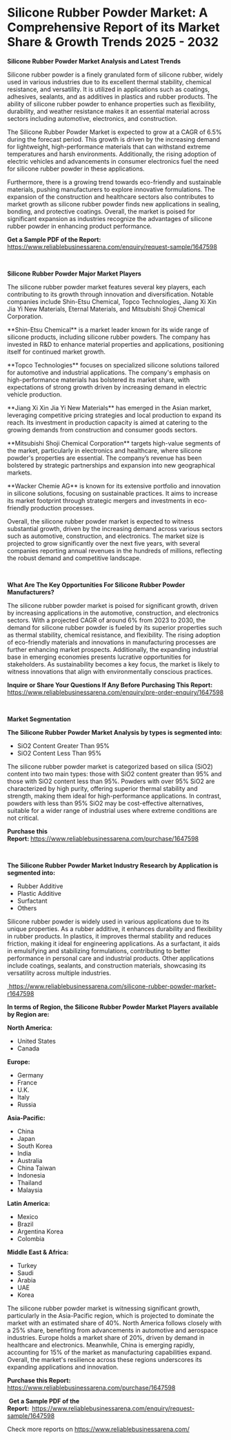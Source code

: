 <p><h1>Silicone Rubber Powder Market: A Comprehensive Report of its Market Share & Growth Trends 2025 - 2032</h1></p><p><strong>Silicone Rubber Powder Market Analysis and Latest Trends</strong></p>
<p><p>Silicone rubber powder is a finely granulated form of silicone rubber, widely used in various industries due to its excellent thermal stability, chemical resistance, and versatility. It is utilized in applications such as coatings, adhesives, sealants, and as additives in plastics and rubber products. The ability of silicone rubber powder to enhance properties such as flexibility, durability, and weather resistance makes it an essential material across sectors including automotive, electronics, and construction.</p><p>The Silicone Rubber Powder Market is expected to grow at a CAGR of 6.5% during the forecast period. This growth is driven by the increasing demand for lightweight, high-performance materials that can withstand extreme temperatures and harsh environments. Additionally, the rising adoption of electric vehicles and advancements in consumer electronics fuel the need for silicone rubber powder in these applications. </p><p>Furthermore, there is a growing trend towards eco-friendly and sustainable materials, pushing manufacturers to explore innovative formulations. The expansion of the construction and healthcare sectors also contributes to market growth as silicone rubber powder finds new applications in sealing, bonding, and protective coatings. Overall, the market is poised for significant expansion as industries recognize the advantages of silicone rubber powder in enhancing product performance.</p></p>
<p><strong>Get a Sample PDF of the Report:&nbsp;</strong> <a href="https://www.reliablebusinessarena.com/enquiry/request-sample/1647598?utm_campaign=2173&utm_medium=2&utm_source=Github&utm_content=ia&utm_term=28022025&utm_id=silicone-rubber-powder">https://www.reliablebusinessarena.com/enquiry/request-sample/1647598</a></p>
<p>&nbsp;</p>
<p><strong>Silicone Rubber Powder Major Market Players</strong></p>
<p><p>The silicone rubber powder market features several key players, each contributing to its growth through innovation and diversification. Notable companies include Shin-Etsu Chemical, Topco Technologies, Jiang Xi Xin Jia Yi New Materials, Eternal Materials, and Mitsubishi Shoji Chemical Corporation.</p><p>**Shin-Etsu Chemical** is a market leader known for its wide range of silicone products, including silicone rubber powders. The company has invested in R&D to enhance material properties and applications, positioning itself for continued market growth.</p><p>**Topco Technologies** focuses on specialized silicone solutions tailored for automotive and industrial applications. The company's emphasis on high-performance materials has bolstered its market share, with expectations of strong growth driven by increasing demand in electric vehicle production.</p><p>**Jiang Xi Xin Jia Yi New Materials** has emerged in the Asian market, leveraging competitive pricing strategies and local production to expand its reach. Its investment in production capacity is aimed at catering to the growing demands from construction and consumer goods sectors.</p><p>**Mitsubishi Shoji Chemical Corporation** targets high-value segments of the market, particularly in electronics and healthcare, where silicone powder's properties are essential. The company’s revenue has been bolstered by strategic partnerships and expansion into new geographical markets.</p><p>**Wacker Chemie AG** is known for its extensive portfolio and innovation in silicone solutions, focusing on sustainable practices. It aims to increase its market footprint through strategic mergers and investments in eco-friendly production processes.</p><p>Overall, the silicone rubber powder market is expected to witness substantial growth, driven by the increasing demand across various sectors such as automotive, construction, and electronics. The market size is projected to grow significantly over the next five years, with several companies reporting annual revenues in the hundreds of millions, reflecting the robust demand and competitive landscape.</p></p>
<p>&nbsp;</p>
<p><strong>What Are The Key Opportunities For Silicone Rubber Powder Manufacturers?</strong></p>
<p><p>The silicone rubber powder market is poised for significant growth, driven by increasing applications in the automotive, construction, and electronics sectors. With a projected CAGR of around 6% from 2023 to 2030, the demand for silicone rubber powder is fueled by its superior properties such as thermal stability, chemical resistance, and flexibility. The rising adoption of eco-friendly materials and innovations in manufacturing processes are further enhancing market prospects. Additionally, the expanding industrial base in emerging economies presents lucrative opportunities for stakeholders. As sustainability becomes a key focus, the market is likely to witness innovations that align with environmentally conscious practices.</p></p>
<p><strong>Inquire or Share Your Questions If Any Before Purchasing This Report:</strong> <a href="https://www.reliablebusinessarena.com/enquiry/pre-order-enquiry/1647598?utm_campaign=2173&utm_medium=2&utm_source=Github&utm_content=ia&utm_term=28022025&utm_id=silicone-rubber-powder">https://www.reliablebusinessarena.com/enquiry/pre-order-enquiry/1647598</a></p>
<p>&nbsp;</p>
<p><strong>Market Segmentation</strong></p>
<p><strong>The Silicone Rubber Powder Market Analysis by types is segmented into:</strong></p>
<p><ul><li>SiO2 Content Greater Than 95%</li><li>SiO2 Content Less Than 95%</li></ul></p>
<p><p>The silicone rubber powder market is categorized based on silica (SiO2) content into two main types: those with SiO2 content greater than 95% and those with SiO2 content less than 95%. Powders with over 95% SiO2 are characterized by high purity, offering superior thermal stability and strength, making them ideal for high-performance applications. In contrast, powders with less than 95% SiO2 may be cost-effective alternatives, suitable for a wider range of industrial uses where extreme conditions are not critical.</p></p>
<p><strong>Purchase this Report:&nbsp;</strong><a href="https://www.reliablebusinessarena.com/purchase/1647598?utm_campaign=2173&utm_medium=2&utm_source=Github&utm_content=ia&utm_term=28022025&utm_id=silicone-rubber-powder">https://www.reliablebusinessarena.com/purchase/1647598</a></p>
<p>&nbsp;</p>
<p><strong>The Silicone Rubber Powder Market Industry Research by Application is segmented into:</strong></p>
<p><ul><li>Rubber Additive</li><li>Plastic Additive</li><li>Surfactant</li><li>Others</li></ul></p>
<p><p>Silicone rubber powder is widely used in various applications due to its unique properties. As a rubber additive, it enhances durability and flexibility in rubber products. In plastics, it improves thermal stability and reduces friction, making it ideal for engineering applications. As a surfactant, it aids in emulsifying and stabilizing formulations, contributing to better performance in personal care and industrial products. Other applications include coatings, sealants, and construction materials, showcasing its versatility across multiple industries.</p></p>
<p><a href="https://www.reliablebusinessarena.com/silicone-rubber-powder-market-r1647598?utm_campaign=2173&utm_medium=2&utm_source=Github&utm_content=ia&utm_term=28022025&utm_id=silicone-rubber-powder">&nbsp;https://www.reliablebusinessarena.com/silicone-rubber-powder-market-r1647598</a></p>
<p><strong>In terms of Region, the Silicone Rubber Powder Market Players available by Region are:</strong></p>
<p>
    <p> <strong> North America: </strong>
        <ul>
            <li>United States</li>
            <li>Canada</li>
        </ul>
        </p> 
    <p> <strong> Europe: </strong>
        <ul>
            <li>Germany</li>
            <li>France</li>
            <li>U.K.</li>
            <li>Italy</li>
            <li>Russia</li>
        </ul>
        </p> 
    <p> <strong> Asia-Pacific: </strong>
        <ul>
            <li>China</li>
            <li>Japan</li>
            <li>South Korea</li>
            <li>India</li>
            <li>Australia</li>
            <li>China Taiwan</li>
            <li>Indonesia</li>
            <li>Thailand</li>
            <li>Malaysia</li>
        </ul>
        </p> 
    <p> <strong> Latin America: </strong>
        <ul>
            <li>Mexico</li>
            <li>Brazil</li>
            <li>Argentina Korea</li>
            <li>Colombia</li>
        </ul>
        </p> 
    <p> <strong> Middle East & Africa: </strong>
        <ul>
            <li>Turkey</li>
            <li>Saudi</li>
            <li>Arabia</li>
            <li>UAE</li>
            <li>Korea</li>
        </ul>
    </p>
    </p>
<p><p>The silicone rubber powder market is witnessing significant growth, particularly in the Asia-Pacific region, which is projected to dominate the market with an estimated share of 40%. North America follows closely with a 25% share, benefiting from advancements in automotive and aerospace industries. Europe holds a market share of 20%, driven by demand in healthcare and electronics. Meanwhile, China is emerging rapidly, accounting for 15% of the market as manufacturing capabilities expand. Overall, the market's resilience across these regions underscores its expanding applications and innovation.</p></p>
<p><strong>Purchase this Report: </strong><a href="https://www.reliablebusinessarena.com/purchase/1647598?utm_campaign=2173&utm_medium=2&utm_source=Github&utm_content=ia&utm_term=28022025&utm_id=silicone-rubber-powder">https://www.reliablebusinessarena.com/purchase/1647598</a></p>
<p>&nbsp;<strong>Get a Sample PDF of the Report:&nbsp;&nbsp;</strong><a href="https://www.reliablebusinessarena.com/enquiry/request-sample/1647598?utm_campaign=2173&utm_medium=2&utm_source=Github&utm_content=ia&utm_term=28022025&utm_id=silicone-rubber-powder">https://www.reliablebusinessarena.com/enquiry/request-sample/1647598</a></p>
<p><strong></strong></p>
<p>Check more reports on <a href="https://www.reliablebusinessarena.com/?utm_campaign=2173&utm_medium=2&utm_source=Github&utm_content=ia&utm_term=28022025&utm_id=silicone-rubber-powder">https://www.reliablebusinessarena.com/</a></p>